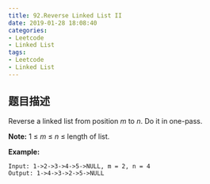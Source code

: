 ```yaml
---
title: 92.Reverse Linked List II
date: 2019-01-28 18:08:40
categories: 
- Leetcode
- Linked List
tags: 
- Leetcode
- Linked List
---
```


## 题目描述

Reverse a linked list from position *m* to *n*. Do it in one-pass.

**Note:** 1 ≤ *m* ≤ *n* ≤ length of list.

**Example:**

```
Input: 1->2->3->4->5->NULL, m = 2, n = 4
Output: 1->4->3->2->5->NULL
```

